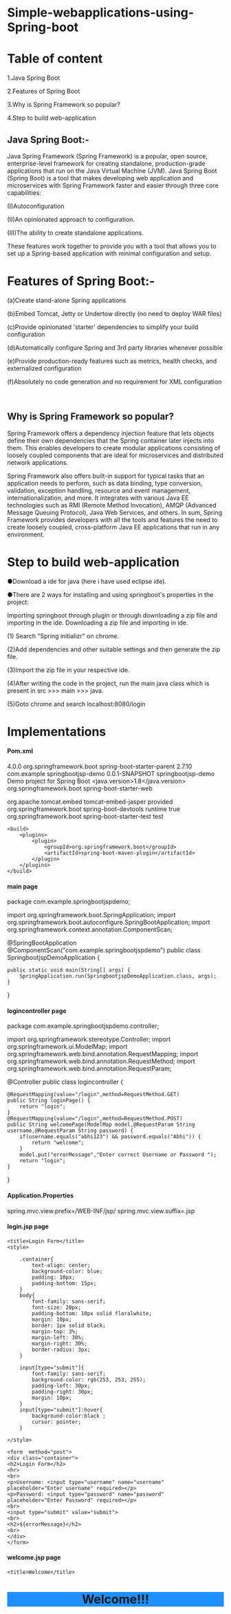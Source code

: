 # Simple-webapplications-using-Spring-boot

<h1>Table of content</h1>

1.Java Spring Boot

2.Features of Spring Boot

3.Why is Spring Framework so popular?

4.Step to build web-application






<h2>Java Spring Boot:-</h2>

Java Spring Framework (Spring Framework) is a popular, open source, enterprise-level framework for creating standalone, production-grade applications that run on the Java Virtual Machine (JVM).
Java Spring Boot (Spring Boot) is a tool that makes developing web application and microservices with Spring Framework faster and easier through three core capabilities:



(I)Autoconfiguration

(II)An opinionated approach to configuration.

(III)The ability to create standalone applications.

These features work together to provide you with a tool that allows you to set up a Spring-based application with minimal configuration and setup.






<h1>Features of Spring Boot:-</h1>

(a)Create stand-alone Spring applications

(b)Embed Tomcat, Jetty or Undertow directly (no need to deploy WAR files)

(c)Provide opinionated 'starter' dependencies to simplify your build configuration

(d)Automatically configure Spring and 3rd party libraries whenever possible

(e)Provide production-ready features such as metrics, health checks, and externalized configuration

(f)Absolutely no code generation and no requirement for XML configuration

<br>


<h2>Why is Spring Framework so popular?</h2>



Spring Framework offers a dependency injection feature that lets objects define their own dependencies that the Spring container later injects into them. This enables developers to create modular applications consisting of loosely coupled components that are ideal for microservices and distributed network applications.

Spring Framework also offers built-in support for typical tasks that an application needs to perform, such as data binding, type conversion, validation, exception handling, resource and event management, internationalization, and more. It integrates with various Java EE technologies such as RMI (Remote Method Invocation), AMQP (Advanced Message Queuing Protocol), Java Web Services, and others. In sum, Spring Framework provides developers with all the tools and features the need to create loosely coupled, cross-platform Java EE applications that run in any environment.



<h1>Step to build web-application</h1>

●Download a ide for java (here i have used eclipse ide).<br>

●There are 2 ways for installing and using springboot's properties in the project:<br>

 Importing springboot through plugin or through downloading a zip file and importing in the ide.
 Downloading a zip file and importing in ide.
 
(1) Search "Spring initializr" on chrome.

(2)Add dependencies and other suitable settings and then generate the zip file.

(3)Import the zip file in your respective ide.

(4)After writing the code in the project, run the main java class which is present in src >>> main >>> java.

(5)Goto chrome and search localhost:8080/login



<h1>Implementations</h1>

<h4>Pom.xml</h4>

<?xml version="1.0" encoding="UTF-8"?>
<project xmlns="http://maven.apache.org/POM/4.0.0" xmlns:xsi="http://www.w3.org/2001/XMLSchema-instance"
	xsi:schemaLocation="http://maven.apache.org/POM/4.0.0 https://maven.apache.org/xsd/maven-4.0.0.xsd">
	<modelVersion>4.0.0</modelVersion>
	<parent>
		<groupId>org.springframework.boot</groupId>
		<artifactId>spring-boot-starter-parent</artifactId>
		<version>2.7.10</version>
		<relativePath/> <!-- lookup parent from repository -->
	</parent>
	<groupId>com.example</groupId>
	<artifactId>springbootjsp-demo</artifactId>
	<version>0.0.1-SNAPSHOT</version>
	<name>springbootjsp-demo</name>
	<description>Demo project for Spring Boot</description>
	<properties>
		<java.version>1.8</java.version>
	</properties>
	<dependencies>
		<dependency>
			<groupId>org.springframework.boot</groupId>
			<artifactId>spring-boot-starter-web</artifactId>
		</dependency>
<!-- https://mvnrepository.com/artifact/org.apache.tomcat.embed/tomcat-embed-jasper -->
<dependency>
    <groupId>org.apache.tomcat.embed</groupId>
    <artifactId>tomcat-embed-jasper</artifactId>
    <scope>provided</scope>
</dependency>
		<dependency>
			<groupId>org.springframework.boot</groupId>
			<artifactId>spring-boot-devtools</artifactId>
			<scope>runtime</scope>
			<optional>true</optional>
		</dependency>
		<dependency>
			<groupId>org.springframework.boot</groupId>
			<artifactId>spring-boot-starter-test</artifactId>
			<scope>test</scope>
		</dependency>
	</dependencies>

	<build>
		<plugins>
			<plugin>
				<groupId>org.springframework.boot</groupId>
				<artifactId>spring-boot-maven-plugin</artifactId>
			</plugin>
		</plugins>
	</build>

</project>

<h4>main page</h4>

package com.example.springbootjspdemo;

import org.springframework.boot.SpringApplication;
import org.springframework.boot.autoconfigure.SpringBootApplication;
import org.springframework.context.annotation.ComponentScan;

@SpringBootApplication
@ComponentScan("com.example.springbootjspdemo")
public class SpringbootjspDemoApplication {

	public static void main(String[] args) {
		SpringApplication.run(SpringbootjspDemoApplication.class, args);
	}

}

<h4>logincontroller page</h4>

package com.example.springbootjspdemo.controller;

import org.springframework.stereotype.Controller;
import org.springframework.ui.ModelMap;
import org.springframework.web.bind.annotation.RequestMapping;
import org.springframework.web.bind.annotation.RequestMethod;
import org.springframework.web.bind.annotation.RequestParam;

@Controller
public class logincontroller {

	@RequestMapping(value="/login",method=RequestMethod.GET)
	public String loginPage() {
		return "login";
	}
	@RequestMapping(value="/login",method=RequestMethod.POST)
	public String welcomePage(ModelMap model,@RequestParam String username,@RequestParam String password) {
		if(username.equals("abhi123") && password.equals("Abhi")) {
			return "welcome";
		}
		model.put("errorMessage","Enter correct Username or Password ");
		return "login";
	}
}

<h4>Application.Properties</h4>

spring.mvc.view.prefix=/WEB-INF/jsp/
spring.mvc.view.suffix=.jsp

<h4>login.jsp page</h4>

<!DOCTYPE html>
<html lang="en">
<head> 
    
    <title>Login Form</title>
    <style>
        
        .container{
            text-align: center;
            background-color: blue;
            padding: 10px;
            padding-bottom: 15px;
        }
        body{
            font-family: sans-serif;
            font-size: 20px;
            padding-bottom: 10px solid floralwhite;
            margin: 10px;
            border: 1px solid black;
            margin-top: 3%;
            margin-left: 30%;
            margin-right: 30%;
            border-radius: 3px;
        }

        input[type="submit"]{
            font-family: sans-serif;
            background-color: rgb(253, 253, 255);
            padding-left: 30px;
            padding-right: 30px;
            margin: 10px;
        }
        input[type="submit"]:hover{
            background-color:black ;
            cursor: pointer;
        }
        
    </style>
</head>

<body>

	
    <form  method="post">
    <div class="container">
    <h2>Login Form</h2>
    <hr>
    <br>
    <p>Username: <input type="username" name="username"  placeholder="Enter username" required></p>
    <p>Password: <input type="password" name="password"  placeholder="Enter Password" required></p>
    <br>
    <input type="submit" value="submit">
    <br>
    <h2>${errorMessage}</h2>
    <br>
    </div>
    </form>
   
</body> 
</html>

<h4>welcome.jsp page</h4>


<!DOCTYPE html>
<html lang="en">
<head> 
    
    <title>Welcome</title>
    
</head>

<body><h1 style="background-color:DodgerBlue;"><center>Welcome!!!</center></h1>
   
</body> 
</html>

